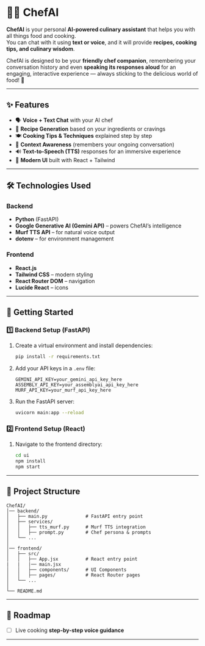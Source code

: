 # 🧑‍🍳 ChefAI  

**ChefAI** is your personal **AI-powered culinary assistant** that helps you with all things food and cooking.  
You can chat with it using **text or voice**, and it will provide **recipes, cooking tips, and culinary wisdom**.  

ChefAI is designed to be your **friendly chef companion**, remembering your conversation history and even **speaking its responses aloud** for an engaging, interactive experience — always sticking to the delicious world of food! 🍲  

---

## ✨ Features  
- 🗣️ **Voice + Text Chat** with your AI chef  
- 🍳 **Recipe Generation** based on your ingredients or cravings  
- 🍽️ **Cooking Tips & Techniques** explained step by step  
- 🧠 **Context Awareness** (remembers your ongoing conversation)  
- 🔊 **Text-to-Speech (TTS)** responses for an immersive experience  
- 🎨 **Modern UI** built with React + Tailwind  

---

## 🛠️ Technologies Used  

### Backend  
- **Python** (FastAPI)  
- **Google Generative AI (Gemini API)** – powers ChefAI’s intelligence  
- **Murf TTS API** – for natural voice output  
- **dotenv** – for environment management  

### Frontend  
- **React.js**  
- **Tailwind CSS** – modern styling  
- **React Router DOM** – navigation  
- **Lucide React** – icons  

---

## 🚀 Getting Started  

### 1️⃣ Backend Setup (FastAPI)  
1. Create a virtual environment and install dependencies:  
   ```bash
   pip install -r requirements.txt
   ```  

2. Add your API keys in a `.env` file:  
   ```env
   GEMINI_API_KEY=your_gemini_api_key_here
   ASSEMBLY_API_KEY=your_assemblyai_api_key_here
   MURF_API_KEY=your_murf_api_key_here
   ```

3. Run the FastAPI server:  
   ```bash
   uvicorn main:app --reload
   ```

### 2️⃣ Frontend Setup (React)  
1. Navigate to the frontend directory:  
   ```bash
   cd ui
   npm install
   npm start
   ```  

---

## 📂 Project Structure  
```
ChefAI/
│── backend/
│   ├── main.py              # FastAPI entry point
│   ├── services/
│   │   ├── tts_murf.py      # Murf TTS integration
│   │   ├── prompt.py        # Chef persona & prompts
│   └── ...
│
│── frontend/
│   ├── src/
│   │   ├── App.jsx          # React entry point
|   |   |── main.jsx 
│   │   ├── components/      # UI Components
│   │   ├── pages/           # React Router pages
│   └── ...
│
└── README.md
```

---

## 🎯 Roadmap  

- [ ] Live cooking **step-by-step voice guidance**  

---



